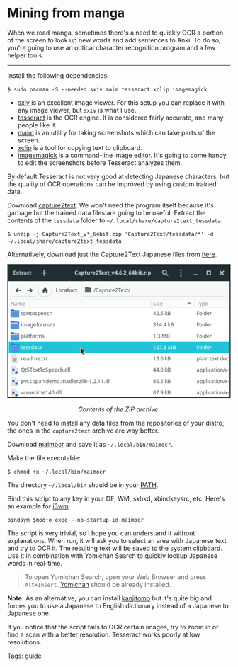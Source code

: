 # Mining from manga

When we read manga,
sometimes there's a need to quickly OCR a portion of the screen
to look up new words and add sentences to Anki.
To do so, you're going to use an optical character recognition program and a few helper tools.

****

Install the following dependencies:

```
$ sudo pacman -S --needed sxiv maim tesseract xclip imagemagick
```

* [sxiv](https://wiki.archlinux.org/title/Sxiv)
is an excellent image viewer.
For this setup you can replace it with any image viewer, but `sxiv` is what I use.
* [tesseract](https://github.com/tesseract-ocr/tesseract)
is the OCR engine. It is considered fairly accurate, and many people like it.
* [maim](https://github.com/naelstrof/maim)
is an utility for taking screenshots which can take parts of the screen.
* [xclip](https://github.com/astrand/xclip)
is a tool for copying text to clipboard.
* [imagemagick](https://wiki.archlinux.org/title/ImageMagick)
is a command-line image editor.
It's going to come handy to edit the screenshots before Tesseract analyzes them.

By default Tesseract is not very good at detecting Japanese characters,
but the quality of OCR operations can be improved by using custom trained data.

Download [capture2text](http://capture2text.sourceforge.net/#download).
We won't need the program itself because it's garbage
but the trained data files are going to be useful.
Extract the contents of the `tessdata` folder to `~/.local/share/capture2text_tessdata`:

```
$ unzip -j Capture2Text_v*_64bit.zip 'Capture2Text/tessdata/*' -d ~/.local/share/capture2text_tessdata
```

Alternatively, download just the Capture2Text Japanese files from
[here](https://sourceforge.net/projects/capture2text/files/Dictionaries/Japanese.zip/download).

<p align="center"><img class="shadow" alt="capture2text archive" src="img/capture2text.webp"></p>
<p align="center"><i>Contents of the ZIP archive.</i></p>

You don't need to install any data files from the repositories of your distro,
the ones in the `capture2text` archive are way better.

Download
[maimocr](https://github.com/tatsumoto-ren/dotfiles/blob/main/.local/bin/maimocr)
and save it as `~/.local/bin/maimocr`.

Make the file executable:

```
$ chmod +x ~/.local/bin/maimocr
```

The directory `~/.local/bin` should be in your
[PATH](faq.html#how-do-i-add-a-directory-to-the-path).

Bind this script to any key in your DE, WM, sxhkd, xbindkeysrc, etc. Here's an example for
[i3wm](https://i3wm.org/):

```
bindsym $mod+o exec --no-startup-id maimocr
```

The script is very trivial, so I hope you can understand it without explanations.
When run, it will ask you to select an area with Japanese text and try to OCR it.
The resulting text will be saved to the system clipboard.
Use it in combination with Yomichan Search
to quickly lookup Japanese words in real-time.

> To open Yomichan Search, open your Web Browser and press `Alt+Insert`.
> [Yomichan](https://foosoft.net/projects/yomichan/) should be already installed.

**Note:** As an alternative, you can install [kanjitomo](https://aur.archlinux.org/packages/kanjitomo/)
but it's quite big and forces you to use a Japanese to English dictionary
instead of a Japanese to Japanese one.

If you notice that the script fails to OCR certain images,
try to zoom in or find a scan with a better resolution.
Tesseract works poorly at low resolutions.

Tags: guide
